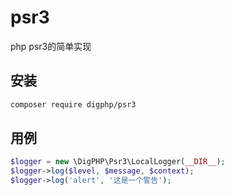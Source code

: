 # psr3

php psr3的简单实现

## 安装

``` bash
composer require digphp/psr3
```

## 用例

``` php
$logger = new \DigPHP\Psr3\LocalLogger(__DIR__);
$logger->log($level, $message, $context);
$logger->log('alert', '这是一个警告');
```
